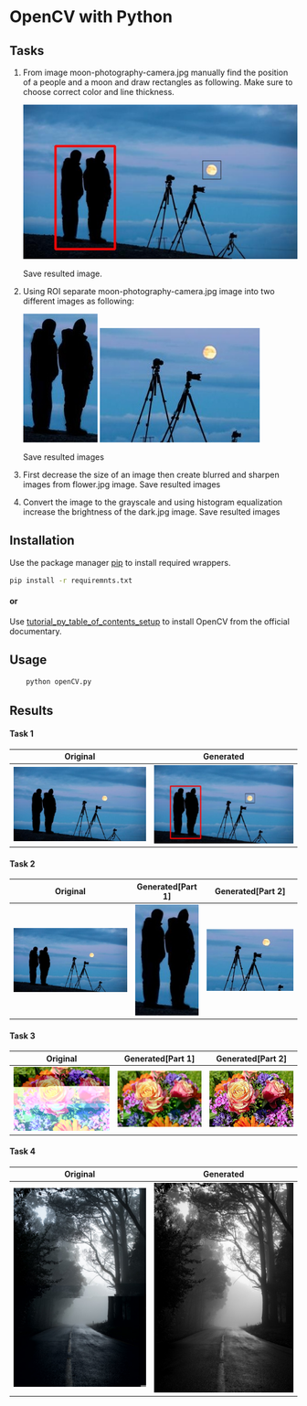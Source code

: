 #  OpenCV with Python

## Tasks

1. From image moon-photography-camera.jpg manually find the position of a people and a moon and draw rectangles as following. Make sure to choose correct color and line thickness.
	
	![alt text](https://raw.githubusercontent.com/KhasanovR/OpenCV-with-Python/master/img/generated/task_1.jpg?raw=true)
	
	Save resulted image.
2. Using ROI separate moon-photography-camera.jpg image into two different images as following:
	
	![alt text](https://raw.githubusercontent.com/KhasanovR/OpenCV-with-Python/master/img/generated/task_2[part_1].jpg?raw=true) ![alt text](https://raw.githubusercontent.com/KhasanovR/OpenCV-with-Python/master/img/generated/task_2[part_2].jpg?raw=true) 
	
	Save resulted images
3. First decrease the size of an image then create blurred and sharpen images from flower.jpg image. Save resulted images
4. Convert the image to the grayscale and using histogram equalization increase the brightness of the dark.jpg image. Save resulted images

## Installation

Use the package manager [pip](https://pip.pypa.io/en/stable/) to install required wrappers.

```bash
pip install -r requiremnts.txt
```

#### or

Use [tutorial_py_table_of_contents_setup](https://raw.githubusercontent.com/opencv/opencv/blob/master/doc/py_tutorials/py_setup) to install OpenCV from the official documentary.


## Usage

``` bash
	python openCV.py
```


## Results

#### Task 1

| Original | Generated |
| -------- | --------- |
|![alt text](https://raw.githubusercontent.com/KhasanovR/OpenCV-with-Python/master/img/original/moon-photography-camera.jpg?raw=true "Task 1 Original") | ![alt text](https://raw.githubusercontent.com/KhasanovR/OpenCV-with-Python/master/img/generated/task_1.jpg?raw=true "Task 1 Generated") |

#### Task 2

| Original | Generated[Part 1] | Generated[Part 2] |
| -------- | ----------------- | ----------------- |
|![alt text](https://raw.githubusercontent.com/KhasanovR/OpenCV-with-Python/master/img/original/moon-photography-camera.jpg?raw=true "Task 2 Original") | ![alt text](https://raw.githubusercontent.com/KhasanovR/OpenCV-with-Python/master/img/generated/task_2[part_1].jpg?raw=true "Task 2 Generated Part 1") | ![alt text](https://raw.githubusercontent.com/KhasanovR/OpenCV-with-Python/master/img/generated/task_2[part_2].jpg?raw=true "Task 2 Generated Part 2") |
	

#### Task 3

| Original | Generated[Part 1] | Generated[Part 2] |
| -------- | ----------------- | ----------------- |
|![alt text](https://raw.githubusercontent.com/KhasanovR/OpenCV-with-Python/master/img/original/flower.jpg?raw=true "Task 3 Original") | ![alt text](https://raw.githubusercontent.com/KhasanovR/OpenCV-with-Python/master/img/generated/task_3[part_1].jpg?raw=true "Task 3 Generated Part 1") | ![alt text](https://raw.githubusercontent.com/KhasanovR/OpenCV-with-Python/master/img/generated/task_3[part_2].jpg?raw=true "Task 3 Generated Part 2") |

#### Task 4

| Original | Generated |
| -------- | --------- |
|![alt text](https://raw.githubusercontent.com/KhasanovR/OpenCV-with-Python/master/img/original/dark.jpg?raw=true "Task 4 Original") | ![alt text](https://raw.githubusercontent.com/KhasanovR/OpenCV-with-Python/master/img/generated/task_4.jpg?raw=true "Task 4 Generated") |
	